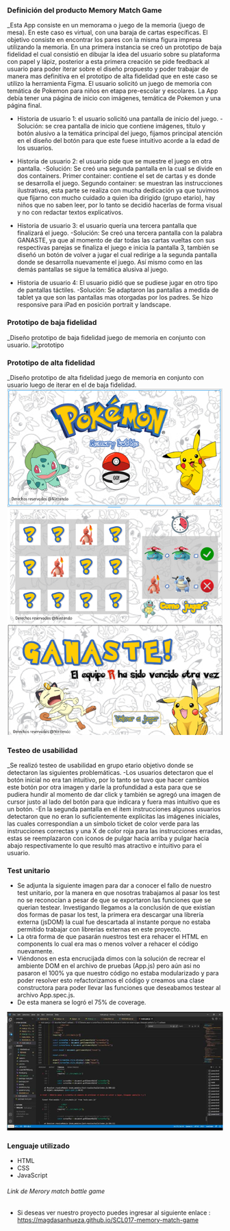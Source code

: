 
### Definición del producto Memory Match Game
_Esta App consiste en un memorama o juego de la memoria (juego de mesa). En este caso es virtual, con una baraja de cartas específicas. El objetivo consiste en encontrar los pares con la misma figura impresa utilizando la memoria.
En una primera instancia se creó un prototipo de baja fidelidad el cual consistió en dibujar la idea del usuario sobre su plataforma con papel y lápiz, posterior a esta primera creación se pide feedback al usuario para poder iterar sobre el diseño propuesto y poder trabajar de manera mas definitiva en el prototipo de alta fidelidad que en este caso se utilizo la herramienta Figma.
El usuario solicitó un juego de memoria con temática de Pokemon para niños en etapa pre-escolar y escolares.
La App debía tener una página de inicio con imágenes, temática de Pokemon y una página final.

- Historia de usuario 1: el usuario solicitó una pantalla de inicio del juego.
-Solución: se crea pantalla de inicio que contiene imágenes, título y botón alusivo a la temática principal del juego, fijamos principal atención en el diseño del botón para que este fuese intuitivo acorde a la edad de los usuarios.

- Historia de usuario 2: el usuario pide que se muestre el juego en otra pantalla.
-Solución: Se creó una segunda pantalla en la cual se divide en dos containers. 
    Primer container: contiene el set de cartas y es donde se desarrolla el juego.
    Segundo container: se muestran las instrucciones ilustrativas, esta parte se realiza con mucha dedicación ya que tuvimos que fijarno con mucho cuidado a quien iba dirigido (grupo etario), hay niños que no saben leer, por lo tanto se decidió hacerlas de forma visual y no con redactar textos explicativos.

- Historia de usuario 3: el usuario quería una tercera pantalla que finalizará el juego.
-Solución: Se creó una tercera pantalla con la palabra GANASTE, ya que al momento de dar todas las cartas vueltas con sus respectivas parejas se finaliza el juego e inicia la pantalla 3, también se diseñó un botón de volver a jugar el cual redirige a la segunda pantalla donde se desarrolla nuevamente el juego. Así mismo como en las demás pantallas se sigue la temática alusiva al juego.

- Historia de usuario 4: El usuario pidió que se pudiese jugar en otro tipo de pantallas táctiles.
-Solución: Se adaptaron las pantallas a medida de tablet ya que son las pantallas mas otorgadas por los padres. Se hizo responsive para iPad en posición portrait y landscape.

### Prototipo de baja fidelidad
_Diseño prototipo de baja fidelidad juego de memoria en conjunto con usuario.
![prototipo](https://github.com/nicolarabarca/SCL017-memory-match-game/blob/master/src/assets/prototipo%20de%20baja%20fidelidad.jpg)


### Prototipo de alta fidelidad
_Diseño prototipo de alta fidelidad juego de memoria en conjunto con usuario luego de iterar en el de baja fidelidad.
![prototipo](https://github.com/Magdasanhueza/SCL017-memory-match-game/blob/master/src/assets/prototipo%20alta%20fidelidad.png)



### Testeo de usabilidad
_Se realizó testeo de usabilidad en grupo etario objetivo donde se detectaron las siguientes problemáticas.
-Los usuarios detectaron que el botón inicial no era tan intuitivo, por lo tanto se tuvo que hacer cambios este botón por otra imagen y darle la profundidad a esta para que se pudiera hundir al momento de dar click y también se agregó una imagen de cursor justo al lado del botón para que indicara y fuera mas intuitivo que es un botón.
-En la segunda pantalla en el item instrucciones algunos usuarios detectaron que no eran lo suficientemente explicitas las imágenes iniciales, las cuales correspondían a un símbolo ticket de color verde para las instrucciones correctas y una X de color roja para las instrucciones erradas, estas se reemplazaron con iconos de pulgar hacia arriba y pulgar hacia abajo respectivamente lo que resultó mas atractivo e intuitivo para el usuario.


### Test unitario
- Se adjunta la siguiente imagen para dar a conocer el fallo de nuestro test unitario, por la manera en que nosotras trabajamos al pasar los test no se reconocían a pesar de que se exportaron las funciones que se querian testear. Investigando llegamos a la conclusión de que existían dos formas de pasar los test, la primera era descargar una librería externa (jsDOM) la cual fue descartada al instante porque no estaba permitido trabajar con librerías externas en este proyecto.
- La otra forma de que pasarán nuestros test era rehacer el HTML en components lo cual era mas o menos volver a rehacer el código nuevamente.
- Viéndonos en esta encrucijada dimos con la solución de recrear el ambiente DOM en el archivo de pruebas (App.js) pero aún asi no pasaron el 100% ya que nuestro código no estaba modularizado y para poder resolver esto refactorizamos el código y creamos una clase constructora para poder llevar las funciones que deseabamos testear al archivo App.spec.js. 
- De esta manera se logró el 75% de coverage.

![test](https://github.com/Magdasanhueza/SCL017-memory-match-game/blob/master/src/assets/Falla_test.jfif)

### Lenguaje utilizado

- HTML
- CSS
- JavaScript

###### Link de Merory match battle game
- Si deseas  ver  nuestro proyecto  puedes  ingresar al siguiente enlace : https://magdasanhueza.github.io/SCL017-memory-match-game
